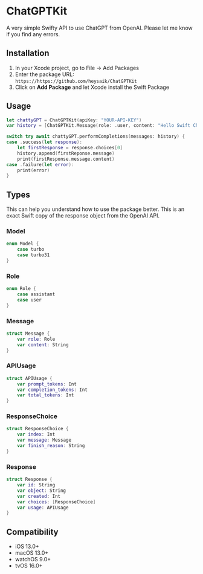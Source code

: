 # ChatGPTKit
A very simple Swifty API to use ChatGPT from OpenAI. Please let me know if you find any errors.

## Installation
1. In your Xcode project, go to File -> Add Packages
2. Enter the package URL: `https://https://github.com/heysaik/ChatGPTKit`
3. Click on **Add Package** and let Xcode install the Swift Package

## Usage
```swift
let chattyGPT = ChatGPTKit(apiKey: "YOUR-API-KEY")
var history = [ChatGPTKit.Message(role: .user, content: "Hello Swift ChatGPT")]

switch try await chattyGPT.performCompletions(messages: history) {
case .success(let response):
    let firstResponse = response.choices[0]
    history.append(firstReponse.message)
    print(firstResponse.message.content)
case .failure(let error):
    print(error)
}
```

## Types
This can help you understand how to use the package better. This is an exact Swift copy of the response object from the OpenAI API.
### Model
```swift
enum Model {
    case turbo
    case turbo31
}
```

### Role
```swift
enum Role {
    case assistant
    case user
}
```

### Message
```swift
struct Message {
    var role: Role
    var content: String
}
```

### APIUsage
```swift
struct APIUsage {
    var prompt_tokens: Int
    var completion_tokens: Int
    var total_tokens: Int
}
```

### ResponseChoice
```swift
struct ResponseChoice {
    var index: Int
    var message: Message
    var finish_reason: String
}
```

### Response
```swift
struct Response {
    var id: String
    var object: String
    var created: Int
    var choices: [ResponseChoice]
    var usage: APIUsage
}
```

## Compatibility 
- iOS 13.0+
- macOS 13.0+
- watchOS 9.0+
- tvOS 16.0+
